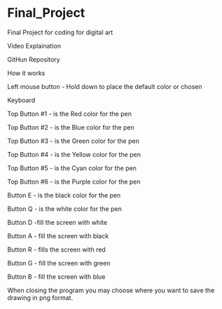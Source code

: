 # Final_Project

Final Project for coding for digital art 



Video Explaination

GitHun Repository

How it works

Left mouse button - Hold down to place the default color or chosen 

Keyboard

Top Button #1 - is the Red color for the pen 

Top Button #2 - is the Blue color for the pen 

Top Button #3 - is the Green color for the pen 

Top Button #4 - is the Yellow color for the pen 

Top Button #5 - is the Cyan color for the pen 

Top Button #6 - is the Purple color for the pen

Button E - is the black color for the pen

Button Q - is the white color for the pen


Button D -fill the screen with white

Button A - fill the screen with black

Button R - fills the screen with red

Button G - fill the screen with green

Button B - fill the screen with blue


When closing the program you may choose where you want to save the drawing in png format.

